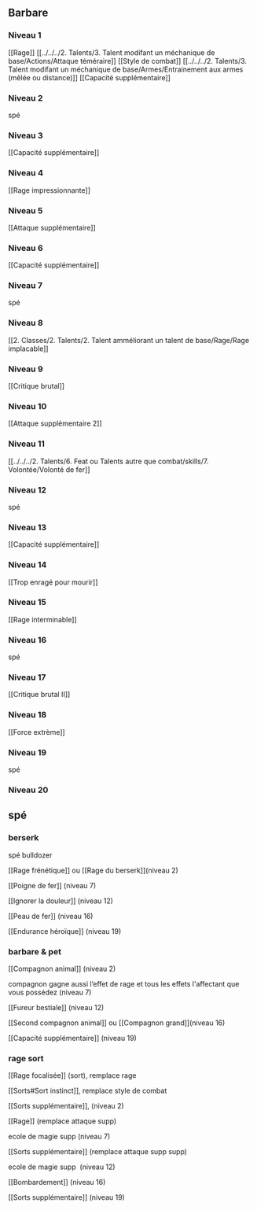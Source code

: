## Barbare
### Niveau 1
[[Rage]]
[[../../../2. Talents/3. Talent modifant un méchanique de base/Actions/Attaque téméraire]]
[[Style de combat]]
[[../../../2. Talents/3. Talent modifant un méchanique de base/Armes/Entrainement aux armes (mêlée ou distance)]]
[[Capacité supplémentaire]]

### Niveau 2
spé

### Niveau 3
[[Capacité supplémentaire]]

### Niveau 4

[[Rage impressionnante]]

### Niveau 5
[[Attaque supplémentaire]]

### Niveau 6
[[Capacité supplémentaire]]

### Niveau 7
spé

### Niveau 8
[[2. Classes/2. Talents/2. Talent amméliorant un talent de base/Rage/Rage implacable]]

### Niveau 9
[[Critique brutal]]

### Niveau 10
[[Attaque supplémentaire 2]]

### Niveau 11
[[../../../2. Talents/6. Feat ou Talents autre que combat/skills/7. Volontée/Volonté de fer]]

### Niveau 12
spé

### Niveau 13
[[Capacité supplémentaire]]

### Niveau 14
[[Trop enragé pour mourir]]

### Niveau 15
[[Rage interminable]]

### Niveau 16
spé

### Niveau 17
[[Critique brutal II]]

### Niveau 18
[[Force extrème]]

### Niveau 19
spé

### Niveau 20


## spé

### berserk

spé bulldozer

[[Rage frénétique]] ou [[Rage du berserk]](niveau 2)

[[Poigne de fer]] (niveau 7)

[[Ignorer la douleur]] (niveau 12)

[[Peau de fer]] (niveau 16)

[[Endurance héroïque]] (niveau 19)

### barbare & pet

[[Compagnon animal]] (niveau 2)

compagnon gagne aussi l’effet de rage et tous les effets l'affectant que vous possédez (niveau 7)

[[Fureur bestiale]] (niveau 12)

[[Second compagnon animal]] ou [[Compagnon grand]](niveau 16)

[[Capacité supplémentaire]] (niveau 19)

### rage sort

[[Rage focalisée]] (sort), remplace rage

[[Sorts#Sort instinct]], remplace style de combat

[[Sorts supplémentaire]], (niveau 2)

[[Rage]] (remplace attaque supp)

ecole de magie supp (niveau 7)

[[Sorts supplémentaire]] (remplace attaque supp supp)

ecole de magie supp  (niveau 12)

[[Bombardement]] (niveau 16)

[[Sorts supplémentaire]] (niveau 19)